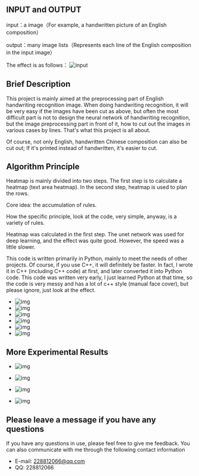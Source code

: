 
## INPUT and OUTPUT
input：a image（For example, a handwritten picture of an English composition）

output：many image lists（Represents each line of the English composition in the input image）

The effect is as follows：
![input](pic/Snipaste_2018-10-20_22-52-08.jpg "input")

## Brief Description

This project is mainly aimed at the preprocessing part of English handwriting recognition image. When doing handwriting recognition, it will be very easy if the images have been cut as above, but often the most difficult part is not to design the neural network of handwriting recognition, but the image preprocessing part in front of it, how to cut out the images in various cases by lines. That's what this project is all about.

Of course, not only English, handwritten Chinese composition can also be cut out; If it's printed instead of handwritten, it's easier to cut.

## Algorithm Principle
Heatmap is mainly divided into two steps. The first step is to calculate a heatmap (text area heatmap). In the second step, heatmap is used to plan the rows.

Core idea: the accumulation of rules.

How the specific principle, look at the code, very simple, anyway, is a variety of rules.

Heatmap was calculated in the first step. The unet network was used for deep learning, and the effect was quite good. However, the speed was a little slower.

This code is written primarily in Python, mainly to meet the needs of other projects. Of course, if you use C++, it will definitely be faster. In fact, I wrote it in C++ (including C++ code) at first, and later converted it into Python code. This code was written very early, I just learned Python at that time, so the code is very messy and has a lot of c++ style (manual face cover), but please ignore, just look at the effect.

* ![img](pic/Selection_011.bmp "img")
* ![img](pic/Selection_012.bmp "img")
* ![img](pic/Selection_009.bmp "img")
* ![img](pic/Selection_010.bmp "img")
* ![img](pic/Selection_013.bmp "img")
* ![img](pic/Selection_014.bmp "img")

## More Experimental Results

* ![img](pic/Snipaste_2018-10-20_22-30-10.jpg "img")
* ![img](pic/Snipaste_2018-10-20_22-29-06.jpg "img")

* ![img](pic/Snipaste_2018-10-20_22-34-39.jpg "img")
* ![img](pic/Snipaste_2018-10-20_22-34-05.jpg "img")

## Please leave a message if you have any questions
If you have any questions in use, please feel free to give me feedback. You can also communicate with me through the following contact information

* E-mail: 228812066@qq.com
* QQ: 228812066

